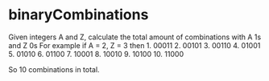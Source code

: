 # binaryCombinations
Given integers A and Z, calculate the total amount of combinations with A 1s and Z 0s
For example if A = 2, Z = 3 then 
      1.  00011
      2.  00101
      3.  00110
      4.  01001
      5.  01010
      6.  01100
      7.  10001
      8.  10010
      9.  10100
      10. 11000

So 10 combinations in total.
